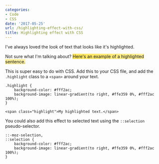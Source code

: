 ```yaml
---
categories:
- Code
- CSS
date: '2017-05-25'
url: /highlighting-effect-with-css/
title: Highlighting effect with CSS
---
```


I've always loved the look of text that looks like it's highlighted.

Not sure what I'm talking about? <span style="background-color: #fff2ac; background-image: linear-gradient(to right, #ffe359 0%, #fff2ac 100%);">Here's an example of a highlighted sentence.</span>

This is super easy to do with CSS. Add this to your CSS file, and add the <code>.highlight</code> class to a <code>&lt;span&gt;</code> around your text.

<pre><code class="lang-css">.highlight {
    background-color: #fff2ac;
    background-image: linear-gradient(to right, #ffe359 0%, #fff2ac 100%);
}
</code></pre>

<pre><code class="lang-markup">&lt;span class="highlight"&gt;My highlighted text.&lt;/span&gt;
</code></pre>

You could also add this effect to selected text using the <code>::selection</code> pseudo-selector.

<pre><code class="lang-css">::-moz-selection,
::selection {
    background-color: #fff2ac;
    background-image: linear-gradient(to right, #ffe359 0%, #fff2ac 100%);
}
</code></pre>